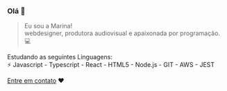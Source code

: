 <!--
**marinaisabels/marinaisabels** is a ✨ _special_ ✨ repository because its `README.md` (this file) appears on your GitHub profile.

Here are some ideas to get you started:

- 🔭 I’m currently working on ...
- 🌱 I’m currently learning ...
- 👯 I’m looking to collaborate on ...
- 🤔 I’m looking for help with ...
- 💬 Ask me about ...
- 📫 
- 😄 Pronouns: ...

-->
### Olá 👋

> Eu sou a Marina! <br/>
webdesigner, produtora audiovisual e apaixonada por programação. 💻


 Estudando as seguintes Linguagens:<br/>
⚡ Javascript - Typescript - React - HTML5 - Node.js - GIT - AWS - JEST

[Entre em contato](https://www.linkedin.com/in/marinaisabel/) ❤️
